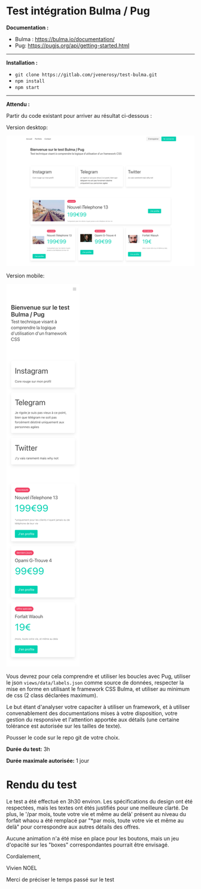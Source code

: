 # Test intégration Bulma / Pug

**Documentation :**

 - Bulma : https://bulma.io/documentation/
 - Pug: https://pugjs.org/api/getting-started.html

------
 
 **Installation :** 

 - `git clone https://gitlab.com/jvenerosy/test-bulma.git`
 - `npm install`
 - `npm start`

----

**Attendu :**

Partir du code existant pour arriver au résultat ci-dessous :

Version desktop: 

![Maquette desktop](/public/images/desktop.png)

Version mobile:

![Maquette mobile](/public/images/mobile.png)

Vous devrez pour cela comprendre et utiliser les boucles avec Pug, utiliser le json `views/data/labels.json` comme source de données, respecter la mise en forme en utilisant le framework CSS Bulma, et utiliser au minimum de css (2 class déclarées maximum).

Le but étant d'analyser votre capaciter à utiliser un framework, et à utiliser convenablement des documentations mises à votre disposition, votre gestion du responsive et l'attention apportée aux détails (une certaine tolérance est autorisée sur les tailles de texte).

Pousser le code sur le repo git de votre choix.

**Durée du test:** 3h

**Durée maximale autorisée:** 1 jour

# Rendu du test

Le test a été effectué en 3h30 environ.
Les spécifications du design ont été respectées, mais les textes ont étés justifiés pour une meilleure clarté. 
De plus, le '/par mois, toute votre vie et même au delà' présent au niveau du forfait whaou a été remplacé par "*par mois, toute votre vie et même au delà" pour correspondre aux autres détails des offres.

Aucune animation n'a été mise en place pour les boutons, mais un jeu d'opacité sur les "boxes" correspondantes pourrait être envisagé.

Cordialement,

Vivien NOEL

Merci de préciser le temps passé sur le test
